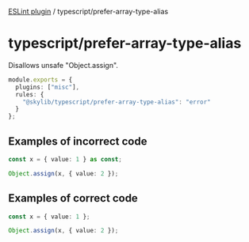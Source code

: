 [ESLint plugin](https://ilyub.github.io/eslint-plugin/) / typescript/prefer-array-type-alias

# typescript/prefer-array-type-alias

Disallows unsafe "Object.assign".

```ts
module.exports = {
  plugins: ["misc"],
  rules: {
    "@skylib/typescript/prefer-array-type-alias": "error"
  }
};
```

## Examples of incorrect code

```ts
const x = { value: 1 } as const;

Object.assign(x, { value: 2 });
```

## Examples of correct code

```ts
const x = { value: 1 };

Object.assign(x, { value: 2 });
```